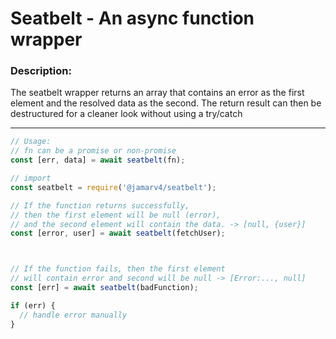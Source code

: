 # Seatbelt - An async function wrapper

### Description:

The seatbelt wrapper returns an array that contains an error as the first element and the resolved data as the second. The return result can then be destructured for a cleaner look without using a try/catch

---


```javascript
// Usage:
// fn can be a promise or non-promise
const [err, data] = await seatbelt(fn);
```

```javascript
// import
const seatbelt = require('@jamarv4/seatbelt');

// If the function returns successfully, 
// then the first element will be null (error), 
// and the second element will contain the data. -> [null, {user}]
const [error, user] = await seatbelt(fetchUser);



// If the function fails, then the first element
// will contain error and second will be null -> [Error:..., null]
const [err] = await seatbelt(badFunction);

if (err) {
  // handle error manually
}


```
